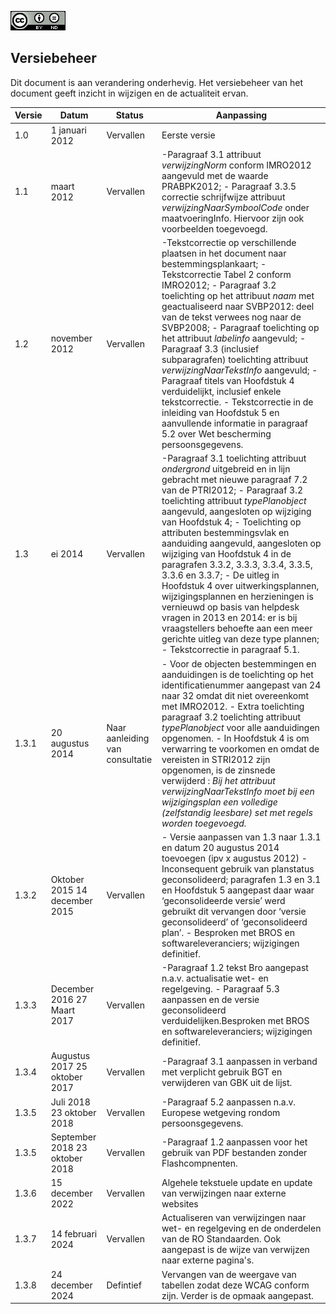 ![](media/ee2272b8620f68de13acb3e78e4feb2b.png)

<h2>Versiebeheer</h2>

Dit document is aan verandering onderhevig. Het versiebeheer van het document
geeft inzicht in wijzigen en de actualiteit ervan.

| **Versie** | **Datum**                      | **Status**                      | **Aanpassing**                                                                                                                                 |
|------------|--------------------------------|---------------------------------|----------------------------------------------------------------------------------------------------------------------------------------------------------------------------------------------------------------------------------------------------------|
| 1.0        | 1 januari 2012                 | Vervallen                       | Eerste versie                                                                                  |
| 1.1        | maart 2012                     | Vervallen                       | \-Paragraaf 3.1 attribuut *verwijzingNorm* conform IMRO2012 aangevuld met de waarde PRABPK2012; - Paragraaf 3.3.5 correctie schrijfwijze attribuut *verwijzingNaarSymboolCode* onder maatvoeringInfo. Hiervoor zijn ook voorbeelden toegevoegd.             |
| 1.2        | november 2012                   | Vervallen                       | \-Tekstcorrectie op verschillende plaatsen in het document naar bestemmingsplankaart; - Tekstcorrectie Tabel 2 conform IMRO2012; - Paragraaf 3.2 toelichting op het attribuut *naam* met geactualiseerd naar SVBP2012: deel van de tekst verwees nog naar de SVBP2008; - Paragraaf toelichting op het attribuut *labelinfo* aangevuld; - Paragraaf 3.3 (inclusief subparagrafen) toelichting attribuut *verwijzingNaarTekstInfo* aangevuld; - Paragraaf titels van Hoofdstuk 4 verduidelijkt, inclusief enkele tekstcorrectie. - Tekstcorrectie in de inleiding van Hoofdstuk 5 en aanvullende informatie in paragraaf 5.2 over Wet bescherming persoonsgegevens.                           |
| 1.3        | ei 2014                        | Vervallen        | \-Paragraaf 3.1 toelichting attribuut *ondergrond* uitgebreid en in lijn gebracht met nieuwe paragraaf 7.2 van de PTRI2012; - Paragraaf 3.2 toelichting attribuut *typePlanobject* aangevuld, aangesloten op wijziging van Hoofdstuk 4; - Toelichting op attributen bestemmingsvlak en aanduiding aangevuld, aangesloten op wijziging van Hoofdstuk 4 in de paragrafen 3.3.2, 3.3.3, 3.3.4, 3.3.5, 3.3.6 en 3.3.7; - De uitleg in Hoofdstuk 4 over uitwerkingsplannen, wijzigingsplannen en herzieningen is vernieuwd op basis van helpdesk vragen in 2013 en 2014: er is bij vraagstellers behoefte aan een meer gerichte uitleg van deze type plannen; - Tekstcorrectie in paragraaf 5.1. |
| 1.3.1      | 20 augustus 2014               | Naar aanleiding van consultatie | \- Voor de objecten bestemmingen en aanduidingen is de toelichting op het identificatienummer aangepast van 24 naar 32 omdat dit niet overeenkomt met IMRO2012. - Extra toelichting paragraaf 3.2 toelichting attribuut *typePlanobject* voor alle aanduidingen opgenomen. - In Hoofdstuk 4 is om verwarring te voorkomen en omdat de vereisten in STRI2012 zijn opgenomen, is de zinsnede verwijderd : *Bij het attribuut verwijzingNaarTekstInfo moet bij een wijzigingsplan een volledige (zelfstandig leesbare) set met regels worden toegevoegd.*       |
| 1.3.2      | Oktober 2015 14 december 2015  | Vervallen            | \- Versie aanpassen van 1.3 naar 1.3.1 en datum 20 augustus 2014 toevoegen (ipv x augustus 2012) - Inconsequent gebruik van planstatus geconsolideerd; paragrafen 1.3 en 3.1 en Hoofdstuk 5 aangepast daar waar ‘geconsolideerde versie’ werd gebruikt dit vervangen door ‘versie geconsolideerd’ of ‘geconsolideerd plan’. - Besproken met BROS en softwareleveranciers; wijzigingen definitief.       |
| 1.3.3      | December 2016 27 Maart 2017    | Vervallen            | \-Paragraaf 1.2 tekst Bro aangepast n.a.v. actualisatie wet- en regelgeving. - Paragraaf 5.3 aanpassen en de versie geconsolideerd verduidelijken.Besproken met BROS en softwareleveranciers; wijzigingen definitief.                   |
| 1.3.4      | Augustus 2017 25 oktober 2017  | Vervallen           | \-Paragraaf 3.1 aanpassen in verband met verplicht gebruik BGT en verwijderen van GBK uit de lijst.                               |
| 1.3.5      | Juli 2018 23 oktober 2018      | Vervallen           | \-Paragraaf 5.2 aanpassen n.a.v. Europese wetgeving rondom persoonsgegevens.       |
| 1.3.5      | September 2018 23 oktober 2018 | Vervallen            | \-Paragraaf 1.2 aanpassen voor het gebruik van PDF bestanden zonder Flashcompnenten.                   |
| 1.3.6      | 15 december 2022               | Vervallen                       | Algehele tekstuele update en update van verwijzingen naar externe websites                                   |
| 1.3.7      | 14 februari 2024               | Vervallen                       | Actualiseren van verwijzingen naar wet- en regelgeving en de onderdelen van de RO Standaarden. Ook aangepast is de wijze van verwijzen naar externe pagina's.                                          |
| 1.3.8      | 24 december 2024               | Defintief                       | Vervangen van de weergave van tabellen zodat deze WCAG conform zijn. Verder is de opmaak aangepast.          |
